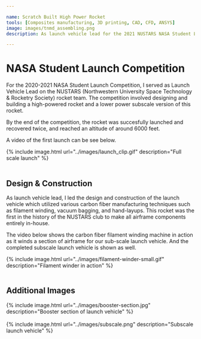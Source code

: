 ```yaml
---

name: Scratch Built High Power Rocket
tools: [Composites manufacturing, 3D printing, CAD, CFD, ANSYS]
image: images/tnmd_assembling.png
description: As launch vehicle lead for the 2021 NUSTARS NASA Student Launch Team at Northwestern University, I lead the design and construction of this high-power rocket.

---
```


# NASA Student Launch Competition 
For the 2020-2021 NASA Student Launch Competition, I served as Launch Vehicle Lead
on the NUSTARS (Northwestern University Space Technology & Rocketry Society) rocket team.
The competition involved designing and building a high-powered rocket and a lower power 
subscale version of this rocket.

By the end of the competition, the rocket was succesfully launched and recovered twice, 
and reached an altitude of around 6000 feet. 

A video of the first launch can be see below.

{% include image.html url="../images/launch_clip.gif" description="Full scale launch" %}
<br>
<br>

## Design & Construction
As launch vehicle lead, I led the design and construction
of the launch vehicle which utilized various carbon fiber manufacturing
techniques such as filament winding, vacuum bagging, and hand-layups. This rocket
was the first in the history of the NUSTARS club to make all airframe components 
entirely in-house.

The video below shows the carbon fiber filament winding machine in action
as it winds a section of airframe for our sub-scale launch vehicle. And the completed 
subscale launch vehicle is shown as well.

{% include image.html url="../images/filament-winder-small.gif" description="Filament winder in action" %}
<br>
<br>

## Additional Images
 
{% include image.html url="../images/booster-section.jpg" description="Booster section of launch vehicle" %}
<br>
<br>
{% include image.html url="../images/subscale.png" description="Subscale launch vehicle" %}
